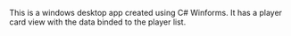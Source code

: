 This is a windows desktop app created using C# Winforms.
It has a player card view with the data binded to the player list.
